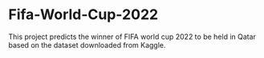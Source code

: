 # Fifa-World-Cup-2022

This project predicts the winner of FIFA world cup 2022 to be held in Qatar based on the dataset downloaded from Kaggle.

